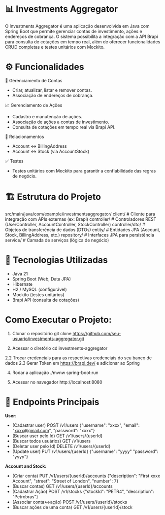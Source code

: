 # 📊 Investments Aggregator

O Investments Aggregator é uma aplicação desenvolvida em Java com Spring Boot que permite gerenciar contas de investimento, ações e endereços de cobrança.
O sistema possibilita a integração com a API Brapi para consulta de cotações em tempo real, além de oferecer funcionalidades CRUD completas e testes unitários com Mockito.

# ⚙️ Funcionalidades
📂 Gerenciamento de Contas

- Criar, atualizar, listar e remover contas.
- Associação de endereços de cobrança.

📈 Gerenciamento de Ações

- Cadastro e manutenção de ações.
- Associação de ações a contas de investimento.
- Consulta de cotações em tempo real via Brapi API.

🔄 Relacionamentos

- Account ↔ BillingAddress
- Account ↔ Stock (via AccountStock)

✅ Testes

- Testes unitários com Mockito para garantir a confiabilidade das regras de negócio.

# 🏗️ Estrutura do Projeto
src/main/java/com/example/investmentsaggregator/
client/                # Cliente para integração com APIs externas (ex: Brapi)
controller/            # Controladores REST (UserController, AccountController, StockController)
controller/dto/               # Objetos de transferência de dados (DTOs)
entity/                # Entidades JPA (Account, Stock, BillingAddress, etc.)
repository/            # Interfaces JPA para persistência
service/               # Camada de serviços (lógica de negócio)

# 🔧 Tecnologias Utilizadas

- Java 21
- Spring Boot (Web, Data JPA)
- Hibernate
- H2 / MySQL (configurável)
- Mockito (testes unitários)
- Brapi API (consulta de cotações)

# Como Executar o Projeto:

1. Clonar o repositório
git clone https://github.com/seu-usuario/investments-aggregator.git

2. Acessar o diretório
cd investments-aggregator

2.2 Trocar credenciais para as respectivas credenciais do seu banco de dados
2.3 Gerar Token em https://brapi.dev/ e adicionar ao Spring

4. Rodar a aplicação
./mvnw spring-boot:run

5. Acessar no navegador
http://localhost:8080

# 📌 Endpoints Principais

**User:**
- (Cadastrar user) POST /v1/users {"username": "xxxx", "email": "xxxx@gmail.com", "password": "xxxx"}
- (Buscar user pelo Id) GET /v1/users/{userId}
- (Buscar todos usuários) GET /v1/users
- (Deletar user pelo Id) DELETE /v1/users/{userId}
- (Update user) PUT /v1/users/{userId} {"username": "yyyy" "password": "yyyy"}

**Account and Stock:**
- (Criar conta) PUT /v1/users/{userId}/accounts {"description": "First xxxx Account", "street": "Street of London", "number": 7}
- (Buscar contas) GET /v1/users/{userId}/accounts
- (Cadastrar Ação) POST /v1/stocks {"stockId": "PETR4", "description": "Petrobras"}
- (Associar conta<->ação) POST /v1/users/{userId}/stocks
- (Buscar ações de uma conta) GET /v1/users/{userId}/stock 
